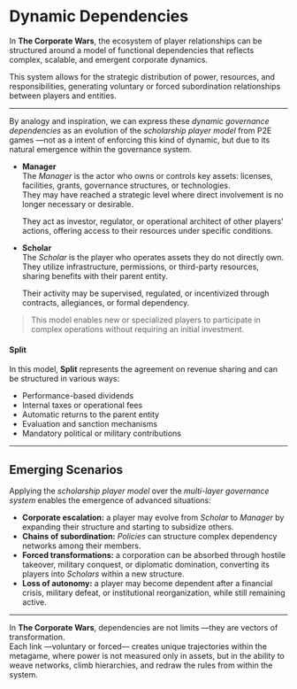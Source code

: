 # Dynamic Dependencies

In **The Corporate Wars**, the ecosystem of player relationships can be structured around a model of functional dependencies that reflects complex, scalable, and emergent corporate dynamics.

This system allows for the strategic distribution of power, resources, and responsibilities, generating voluntary or forced subordination relationships between players and entities.

***

By analogy and inspiration, we can express these _dynamic governance dependencies_ as an evolution of the _scholarship player model_ from P2E games —not as a intent of enforcing this kind of dynamic, but due to its natural emergence within the governance system.

*   **Manager**\
    The _Manager_ is the actor who owns or controls key assets: licenses, facilities, grants, governance structures, or technologies.\
    They may have reached a strategic level where direct involvement is no longer necessary or desirable.

    They act as investor, regulator, or operational architect of other players' actions, offering access to their resources under specific conditions.
*   **Scholar**\
    The _Scholar_ is the player who operates assets they do not directly own.\
    They utilize infrastructure, permissions, or third-party resources, sharing benefits with their parent entity.

    Their activity may be supervised, regulated, or incentivized through contracts, allegiances, or formal dependency.

> This model enables new or specialized players to participate in complex operations without requiring an initial investment.

#### Split

In this model, **Split** represents the agreement on revenue sharing and can be structured in various ways:

* Performance-based dividends
* Internal taxes or operational fees
* Automatic returns to the parent entity
* Evaluation and sanction mechanisms
* Mandatory political or military contributions

***

## Emerging Scenarios

Applying the _scholarship player model_ over the _multi-layer governance system_ enables the emergence of advanced situations:

* **Corporate escalation:** a player may evolve from _Scholar_ to _Manager_ by expanding their structure and starting to subsidize others.
* **Chains of subordination:** _Policies_ can structure complex dependency networks among their members.
* **Forced transformations:** a corporation can be absorbed through hostile takeover, military conquest, or diplomatic domination, converting its players into _Scholars_ within a new structure.
* **Loss of autonomy:** a player may become dependent after a financial crisis, military defeat, or institutional reorganization, while still remaining active.

***

In **The Corporate Wars**, dependencies are not limits —they are vectors of transformation.\
Each link —voluntary or forced— creates unique trajectories within the metagame, where power is not measured only in assets, but in the ability to weave networks, climb hierarchies, and redraw the rules from within the system.
